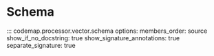 # Schema

::: codemap.processor.vector.schema
    options:
      members_order: source
      show_if_no_docstring: true
      show_signature_annotations: true
      separate_signature: true

